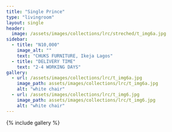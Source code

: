 ```yaml
---
title: "Single Prince"
type: "livingroom"
layout: single
header:
  image: /assets/images/collections/lrc/streched/t_img6a.jpg
sidebar:
  - title: "N10,000"
    image_alt: ""
    text: "CHUKS FURNITURE, Ikeja Lagos"
  - title: "DELIVERY TIME"
    text: "2-4 WORKING DAYS"
gallery:
  - url: /assets/images/collections/lrc/t_img6a.jpg
    image_path: assets/images/collections/lrc/t_img6a.jpg
    alt: "white chair"
  - url: /assets/images/collections/lrc/t_img6.jpg
    image_path: assets/images/collections/lrc/t_img6.jpg
    alt: "white chair"
---
```


{% include gallery %}


